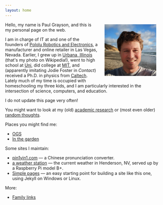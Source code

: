 ```yaml
---
layout: home
---
```


<img src='/assets/paul.jpeg' style='width: 170px; float: right; margin:0.5em; margin-left: 1.5em;'>

Hello, my name is Paul Grayson, and this is my personal page on the
web.

I am in charge of IT at and one of the founders of [Pololu Robotics and
Electronics][1], a manufacturer and online retailer in Las Vegas,
Nevada. Earlier, I grew up in [Urbana, Illinois][2] (that's my photo
on Wikipedia!), went to high school at [Uni][3], did college at
[MIT][4], and (apparently imitating Jodie Foster in *Contact*)
received a Ph.D. in physics from [Caltech][5]. Lately much of my time
is occupied with homeschooling my three kids, and I am particularly
interested in the intersection of science, computers, and education.

[1]: https://www.pololu.com/
[2]: https://en.wikipedia.org/wiki/Urbana,_Illinois
[3]: https://www.uni.illinois.edu/
[4]: https://www.mit.edu/
[5]: https://www.caltech.edu/

I do not update this page very often!

You might want to look at my (old) [academic research](research) or
(most even older) [random thoughts](thoughts).

Places you might find me:

* [OGS](https://online-go.com/)
* [In the garden](https://alantg137.github.io/garden/)

Some sites I maintain:

* [pin1yin1.com](https://pin1yin1.com) &mdash; a Chinese pronunciation converter.
* [a weather station](https://home.tikomaze.com/weewx/) &mdash; the current weather in Henderson, NV, served up by a Raspberry Pi model&nbsp;B+.
* [Simple pages](https://pdg137.github.io/simple-pages/) &mdash; an easy starting point for building a site like this one, using Jekyll on Windows or Linux.

More:

* [Family links](family)

